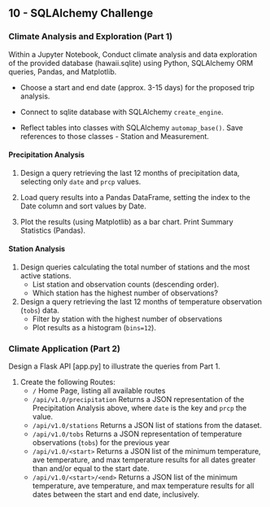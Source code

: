 ## 10 - SQLAlchemy Challenge

### Climate Analysis and Exploration (Part 1)

Within a Jupyter Notebook, Conduct climate analysis and data exploration of the provided database (hawaii.sqlite) using Python, SQLAlchemy ORM queries, Pandas, and Matplotlib.

* Choose a start and end date (approx. 3-15 days) for the proposed trip  analysis. 

* Connect to sqlite database with SQLAlchemy `create_engine`.

* Reflect tables into classes with SQLAlchemy `automap_base()`. Save references to those classes - Station and Measurement.

#### Precipitation Analysis
1. Design a query retrieving the last 12 months of precipitation data, selecting only `date` and `prcp` values.

2. Load query results into a Pandas DataFrame, setting the index to the Date column and sort values by Date.

3. Plot the results (using Matplotlib) as a bar chart. Print Summary Statistics (Pandas).

#### Station Analysis
1. Design queries calculating the total number of stations and the most active stations.
    * List station and observation counts (descending order).
    * Which station has the highest number of observations?
2. Design a query retrieving the last 12 months of temperature observation (`tobs`) data.
    * Filter by station with the highest number of observations
    * Plot results as a histogram (`bins=12`).

### Climate Application (Part 2)

Design a Flask API [app.py] to illustrate the queries from Part 1.

1. Create the following Routes:
    * `/` Home Page, listing all available routes
    * `/api/v1.0/precipitation` Returns a JSON representation of the Precipitation Analysis above, where `date` is the key and `prcp` the value. 
    * `/api/v1.0/stations` Returns a JSON list of stations from the dataset.
    * `/api/v1.0/tobs` Returns a JSON representation of temperature observations (`tobs`) for the previous year
    * `/api/v1.0/<start>` Returns a JSON list of the minimum temperature, ave temperature, and max temperature results for all dates greater than and/or equal to the start date.
    * `/api/v1.0/<start>/<end>` Returns a JSON list of the minimum temperature, ave temperature, and max temperature results for all dates between the start and end date, inclusively.
